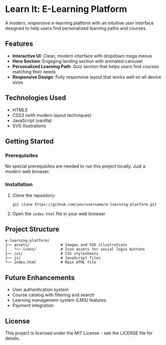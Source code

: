 # Learn It: E-Learning Platform

A modern, responsive e-learning platform with an intuitive user interface designed to help users find personalized learning paths and courses.

## Features

- **Interactive UI**: Clean, modern interface with dropdown mega menus
- **Hero Section**: Engaging landing section with animated carousel 
- **Personalized Learning Path**: Quiz section that helps users find courses matching their needs
- **Responsive Design**: Fully responsive layout that works well on all device sizes

## Technologies Used

- HTML5
- CSS3 (with modern layout techniques)
- JavaScript (vanilla)
- SVG illustrations

## Getting Started

### Prerequisites

No special prerequisites are needed to run this project locally. Just a modern web browser.

### Installation

1. Clone the repository:
   ```
   git clone https://github.com/yourusername/e-learning-platform.git
   ```
2. Open the `index.html` file in your web browser

## Project Structure

```
e-learning-platform/
├── assets/              # Images and SVG illustrations
│   └── icons/           # Icon assets for social login buttons
├── css/                 # CSS stylesheets
├── js/                  # JavaScript files
└── index.html           # Main HTML file
```

## Future Enhancements

- User authentication system
- Course catalog with filtering and search
- Learning management system (LMS) features
- Payment integration

## License

This project is licensed under the MIT License - see the LICENSE file for details. 